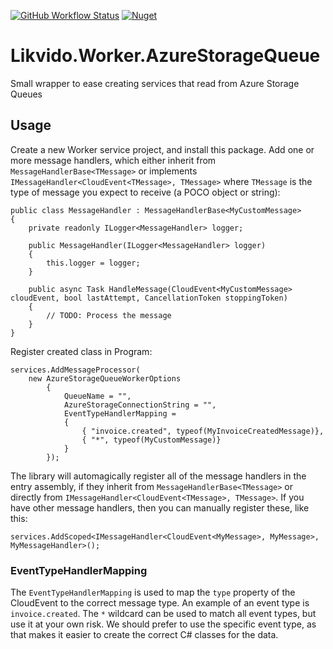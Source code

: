 [![GitHub Workflow Status](https://img.shields.io/github/actions/workflow/status/likvido/Likvido.Worker.AzureStorageQueue/nuget.yml)](https://img.shields.io/github/actions/workflow/status/likvido/Likvido.Worker.AzureStorageQueue/nuget.yml)
[![Nuget](https://img.shields.io/nuget/v/Likvido.Worker.AzureStorageQueue)](https://www.nuget.org/packages/Likvido.Worker.AzureStorageQueue/)
# Likvido.Worker.AzureStorageQueue
Small wrapper to ease creating services that read from Azure Storage Queues

## Usage
Create a new Worker service project, and install this package. Add one or more message handlers, which either inherit from `MessageHandlerBase<TMessage>` or implements `IMessageHandler<CloudEvent<TMessage>, TMessage>` where `TMessage` is the type of message you expect to receive (a POCO object or string):

```
public class MessageHandler : MessageHandlerBase<MyCustomMessage>
{
    private readonly ILogger<MessageHandler> logger;

    public MessageHandler(ILogger<MessageHandler> logger)
    {
        this.logger = logger;
    }

    public async Task HandleMessage(CloudEvent<MyCustomMessage> cloudEvent, bool lastAttempt, CancellationToken stoppingToken)
    {
        // TODO: Process the message
    }
}
```
Register created class in Program:
```
services.AddMessageProcessor(
    new AzureStorageQueueWorkerOptions
        {
            QueueName = "",
            AzureStorageConnectionString = "",
            EventTypeHandlerMapping =
            {
                { "invoice.created", typeof(MyInvoiceCreatedMessage)},
                { "*", typeof(MyCustomMessage)}
            }
        });
```
The library will automagically register all of the message handlers in the entry assembly, if they inherit from `MessageHandlerBase<TMessage>` or directly from `IMessageHandler<CloudEvent<TMessage>, TMessage>`. If you have other message handlers, then you can manually register these, like this:
```
services.AddScoped<IMessageHandler<CloudEvent<MyMessage>, MyMessage>, MyMessageHandler>();
```
### EventTypeHandlerMapping
The `EventTypeHandlerMapping` is used to map the `type` property of the CloudEvent to the correct message type. 
An example of an event type is ``invoice.created``. The ``*`` wildcard can be used to match all event types, but use it at your own risk. We should prefer to use the specific event type, as that makes it easier to create the correct C# classes for the data. 
